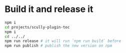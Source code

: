 # Build it and release it

```bash
npm i
cd projects/scully-plugin-toc
npm i
cd ../../
npm run release # it will run `npm run build` before
npm run publish # publish the new version on npm
```
